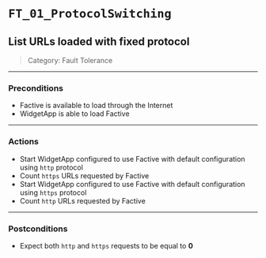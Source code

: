 `FT_01_ProtocolSwitching`
=========================

List URLs loaded with fixed protocol
------------------------------------

> Category: Fault Tolerance

***

### Preconditions
 - Factive is available to load through the Internet
 - WidgetApp is able to load Factive

***

### Actions
 - Start WidgetApp configured to use Factive with default configuration using `http` protocol
 - Count `https` URLs requested by Factive
 - Start WidgetApp configured to use Factive with default configuration using `https` protocol
 - Count `http` URLs requested by Factive

***

### Postconditions
 - Expect both `http` and `https` requests to be equal to **0**